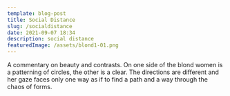 ```yaml
---
template: blog-post
title: Social Distance
slug: /socialdistance
date: 2021-09-07 18:34
description: social distance
featuredImage: /assets/blond1-01.png
---
```

A commentary on beauty and contrasts. On one side of the blond women is a patterning of circles, the other is a clear. The directions are different and her gaze faces only one way as if to find a path and a way through the chaos of forms.